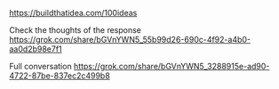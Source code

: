 https://buildthatidea.com/100ideas

Check the thoughts of the response
https://grok.com/share/bGVnYWN5_55b99d26-690c-4f92-a4b0-aa0d2b98e7f1

Full conversation
https://grok.com/share/bGVnYWN5_3288915e-ad90-4722-87be-837ec2c499b8
